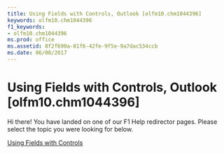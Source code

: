 ```yaml
---
title: Using Fields with Controls, Outlook [olfm10.chm1044396]
keywords: olfm10.chm1044396
f1_keywords:
- olfm10.chm1044396
ms.prod: office
ms.assetid: 8f2f690a-81f6-42fe-9f5e-9a7dac534ccb
ms.date: 06/08/2017
---
```



# Using Fields with Controls, Outlook [olfm10.chm1044396]

Hi there! You have landed on one of our F1 Help redirector pages. Please select the topic you were looking for below.

[Using Fields with Controls](http://msdn.microsoft.com/library/83618967-a027-13f7-4963-8656093074e4%28Office.15%29.aspx)

